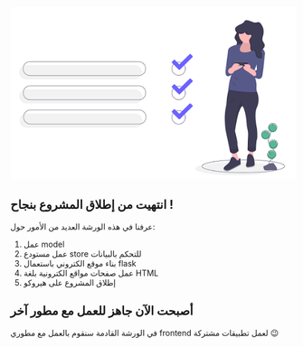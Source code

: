 ![done](./assets/done.png)

## انتهيت من إطلاق المشروع بنجاح !

عرفنا في هذه الورشة العديد من الأمور حول:

1. عمل model
2. عمل مستودع store للتحكم بالبيانات
3. بناء موقع الكتروني باستعمال flask
4. عمل صفحات مواقع الكترونية بلغة HTML 
5. إطلاق المشروع على هيروكو

## أصبحت الآن جاهز للعمل مع مطور آخر

في الورشة القادمة سنقوم بالعمل مع مطوري frontend لعمل تطبيقات مشتركة :wink: